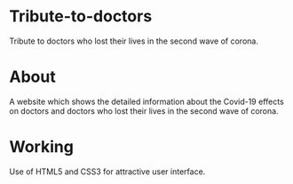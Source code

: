 # Tribute-to-doctors
Tribute to doctors who lost their lives in the second wave of corona.

# About
A website which shows the detailed information about the Covid-19 effects on doctors and doctors who lost their lives in the second wave of corona.

# Working
Use of HTML5 and CSS3 for attractive user interface.
